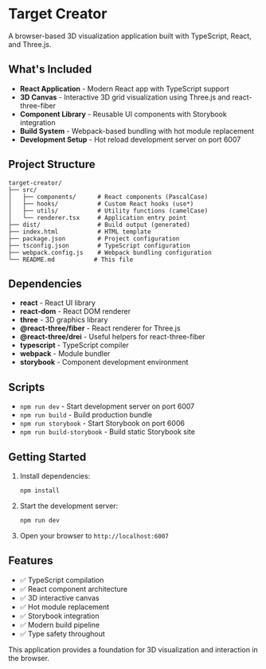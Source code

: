 # Target Creator

A browser-based 3D visualization application built with TypeScript, React, and Three.js.

## What's Included

- **React Application** - Modern React app with TypeScript support
- **3D Canvas** - Interactive 3D grid visualization using Three.js and react-three-fiber
- **Component Library** - Reusable UI components with Storybook integration
- **Build System** - Webpack-based bundling with hot module replacement
- **Development Setup** - Hot reload development server on port 6007

## Project Structure

```
target-creator/
├── src/
│   ├── components/      # React components (PascalCase)
│   ├── hooks/           # Custom React hooks (use*)
│   ├── utils/           # Utility functions (camelCase)
│   └── renderer.tsx     # Application entry point
├── dist/                # Build output (generated)
├── index.html           # HTML template
├── package.json         # Project configuration
├── tsconfig.json        # TypeScript configuration
├── webpack.config.js    # Webpack bundling configuration
└── README.md           # This file
```

## Dependencies

- **react** - React UI library
- **react-dom** - React DOM renderer
- **three** - 3D graphics library
- **@react-three/fiber** - React renderer for Three.js
- **@react-three/drei** - Useful helpers for react-three-fiber
- **typescript** - TypeScript compiler
- **webpack** - Module bundler
- **storybook** - Component development environment

## Scripts

- `npm run dev` - Start development server on port 6007
- `npm run build` - Build production bundle
- `npm run storybook` - Start Storybook on port 6006
- `npm run build-storybook` - Build static Storybook site

## Getting Started

1. Install dependencies:
   ```bash
   npm install
   ```

2. Start the development server:
   ```bash
   npm run dev
   ```

3. Open your browser to `http://localhost:6007`

## Features

- ✅ TypeScript compilation
- ✅ React component architecture
- ✅ 3D interactive canvas
- ✅ Hot module replacement
- ✅ Storybook integration
- ✅ Modern build pipeline
- ✅ Type safety throughout

This application provides a foundation for 3D visualization and interaction in the browser.